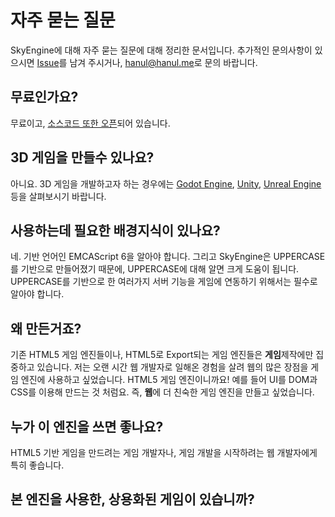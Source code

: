 # 자주 묻는 질문
SkyEngine에 대해 자주 묻는 질문에 대해 정리한 문서입니다. 추가적인 문의사항이 있으시면 [Issue](https://github.com/Hanul/SkyEngine/issues)를 남겨 주시거나, [hanul@hanul.me](mailto:hanul@hanul.me)로 문의 바랍니다.

## 무료인가요?
무료이고, [소스코드 또한 오픈](https://github.com/Hanul/SkyEngine)되어 있습니다.

## 3D 게임을 만들수 있나요?
아니요. 3D 게임을 개발하고자 하는 경우에는 [Godot Engine](https://godotengine.org/), [Unity](https://unity3d.com), [Unreal Engine](https://www.unrealengine.com) 등을 살펴보시기 바랍니다.

## 사용하는데 필요한 배경지식이 있나요?
네. 기반 언어인 EMCAScript 6을 알아야 합니다. 그리고 SkyEngine은 UPPERCASE를 기반으로 만들어졌기 때문에, UPPERCASE에 대해 알면 크게 도움이 됩니다. UPPERCASE를 기반으로 한 여러가지 서버 기능을 게임에 연동하기 위해서는 필수로 알아야 합니다.

## 왜 만든거죠?
기존 HTML5 게임 엔진들이나, HTML5로 Export되는 게임 엔진들은 **게임**제작에만 집중하고 있습니다. 저는 오랜 시간 웹 개발자로 일해온 경험을 살려 웹의 많은 장점을 게임 엔진에 사용하고 싶었습니다. HTML5 게임 엔진이니까요! 예를 들어 UI를 DOM과 CSS를 이용해 만드는 것 처럼요. 즉, **웹**에 더 친숙한 게임 엔진을 만들고 싶었습니다.

## 누가 이 엔진을 쓰면 좋나요?
HTML5 기반 게임을 만드려는 게임 개발자나, 게임 개발을 시작하려는 웹 개발자에게 특히 좋습니다.

## 본 엔진을 사용한, 상용화된 게임이 있습니까?
